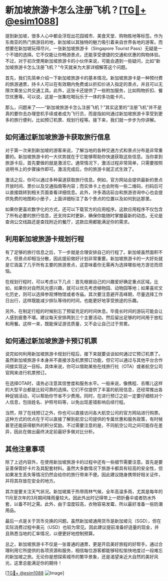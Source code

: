# 新加坡旅游卡怎么注册飞机？[[TG💪+ @esim1088](https://t.me/s/esim1088)]

提到新加坡，很多人心中都会浮现出花园城市、美食天堂、购物胜地等标签。作为东南亚的热门旅游目的地，新加坡以其独特的魅力吸引着来自世界各地的游客。而想要在新加坡玩得尽兴，一张新加坡旅游卡（Singapore Tourist Pass）无疑是一个不错的选择。它不仅能让你畅游景点，还能享受便捷的交通和优惠的购物体验。不过，对于初次使用新加坡旅游卡的小伙伴来说，可能会遇到一些疑问，比如“新加坡旅游卡怎么注册飞机？”今天就来为大家详细解答这个问题。

首先，我们先简单介绍一下新加坡旅游卡的基本情况。新加坡旅游卡是一种预付费的旅游通票，持卡人可以在有效期内免费或以折扣价进入指定的景点，并且可以无限次乘坐公共交通工具。此外，这张卡还提供了一些附加服务，比如购物折扣、餐饮优惠等。可以说，这是一张集吃喝玩乐于一体的多功能卡片。

那么，问题来了——“新加坡旅游卡怎么注册飞机？”其实这里的“注册飞机”并不是真的要你去办理登机手续或者成为飞行员，而是指如何通过新加坡旅游卡享受到更多的旅行便利，比如预订机票、规划行程等。接下来，我们就一步步为你讲解。

## 如何通过新加坡旅游卡获取旅行信息

对于第一次来到新加坡的游客来说，了解当地的各种交通方式和景点分布是非常重要的。新加坡旅游卡的一大优势就在于它能够帮助你快速获取这些信息。当你拿到旅游卡后，首先要做的就是激活它。通常情况下，激活过程非常简单，只需要按照说明书上的步骤操作即可。激活完成后，你的旅游卡就正式生效了。

激活之后，你可以通过多种渠道获取旅行信息。例如，官方网站会提供最新的景点开放时间、票价以及交通指南等内容；而实体卡上也会附有一些二维码，扫码后可以直接跳转到相关页面查看详细信息。此外，许多酒店前台和旅游咨询中心也会提供免费的地图和小册子，上面详细标注了各个景点的位置以及如何到达那里。

如果你更喜欢数字化的方式，还可以下载官方的应用程序。这款应用程序不仅包含了所有必要的旅行信息，还支持实时更新，确保你能随时掌握最新的动态。无论是查询公交线路还是查找附近的餐厅，这款应用都能满足你的需求。

## 利用新加坡旅游卡规划行程

有了足够的旅行信息之后，下一步就是合理安排自己的行程了。新加坡虽然面积不大，但景点却相当分散，因此提前做好计划非常重要。新加坡旅游卡的一大好处就是它涵盖了几乎所有主要的旅游景点，这意味着你无需再为选择哪些地方游览而烦恼。

在规划行程时，可以考虑以下几点：首先根据自己的兴趣爱好确定重点区域。比如，如果你对自然风光感兴趣，就可以优先考虑植物园、动物园等地；如果喜欢文化历史，则可以选择参观博物馆或者寺庙。其次要注意避开高峰期，尽量选择工作日出行，这样既能减少排队等待的时间，也能更好地享受旅途的乐趣。

另外，在制定行程的时候别忘了预留充足的时间休息。毕竟长时间的游玩可能会让人感到疲惫不堪。建议每天安排两到三个主要活动，然后留出足够的时间用于放松和用餐。这样一来，既能保证游览质量，又不会让自己过于劳累。

## 如何通过新加坡旅游卡预订机票

说完如何利用新加坡旅游卡规划行程后，接下来就要谈谈如何通过它预订机票了。虽然新加坡旅游卡本身并不直接涉及机票预订功能，但它可以通过与其他平台合作间接实现这一目标。具体来说，你可以借助某些在线旅行社（OTA）或者航空公司官网来进行机票预订。

在选择OTA时，请务必注意其信誉度和服务水平。一般来说，像携程、去哪儿这样的大型平台都是比较可靠的选择。它们不仅提供了丰富的航班信息，还经常推出各种促销活动，可以帮助你节省不少费用。同时，在进行预订之前一定要仔细核对个人信息，包括姓名、护照号码等，以免出现差错影响后续行程。

当然，除了在线预订之外，你也可以直接访问各大航空公司的官方网站进行购票。这种方式的优点在于可以直接了解到航空公司提供的专属优惠和服务政策，有时候甚至还能获得额外的积分奖励。不过需要注意的是，不同航空公司之间可能存在差异，因此在做出最终决定前最好多做对比分析。

## 其他注意事项

除了上述内容外，在使用新加坡旅游卡的过程中还有一些细节需要注意。首先是要妥善保管好卡片及其配套材料。虽然大多数情况下旅游卡都具有较高的安全性，但如果发生丢失等情况仍然会给你的旅行带来不便。因此建议随身携带好相关证件，并将其存放在安全的地方。

其次是要关注天气状况。新加坡属于热带雨林气候，全年高温多雨，尤其是每年的11月至次年的3月期间降雨量较大。因此外出时记得带上一把折叠伞或者防水外套，以备不时之需。此外，由于湿度较高，衣物容易发霉，所以最好准备一些防潮用品。

最后一点是关于货币兑换的问题。虽然新加坡通用货币是新加坡元（SGD），但在实际消费过程中美元（USD）也较为常见。因此建议提前准备好适量的现金，并且熟悉当地的汇率情况，以便更好地控制预算。

总之，新加坡旅游卡不仅是一张普通的通票，更是开启美好旅程的好帮手。通过合理利用它所提供的各项资源和服务，相信每位游客都能够轻松愉快地度过一段难忘的新加坡之旅。无论你是想探索城市的繁华景象，还是渴望亲近大自然的美好风光，这里总能满足你的期待！

[[TG💪+ @esim1088](https://t.me/s/esim1088) ![Image](https://i.postimg.cc/4NQfJmqS/Snipaste-2025-05-13-00-14-12.png)]